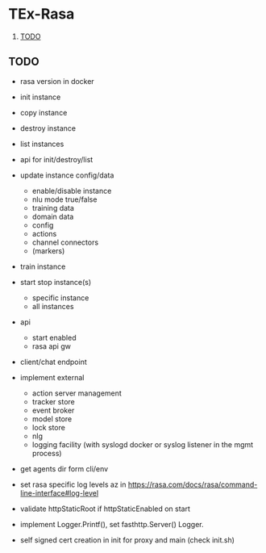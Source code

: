 # TEx-Rasa


1. [TODO](#todo)

## TODO

* rasa version in docker
* init instance
* copy instance
* destroy instance
* list instances
* api for init/destroy/list
* update instance config/data
  * enable/disable instance
  * nlu mode true/false
  * training data
  * domain data
  * config
  * actions
  * channel connectors
  * (markers)
* train instance
* start stop instance(s)
  * specific instance
  * all instances
* api
  * start enabled
  * rasa api gw
* client/chat endpoint
* implement external
  * action server management
  * tracker store
  * event broker
  * model store
  * lock store
  * nlg
  * logging facility (with syslogd docker or syslog listener in the mgmt process)

* get agents dir form cli/env
* set rasa specific log levels az in <https://rasa.com/docs/rasa/command-line-interface#log-level>
* validate httpStaticRoot if httpStaticEnabled on start
* implement Logger.Printf(), set fasthttp.Server() Logger.
* self signed cert creation in init for proxy and main (check init.sh)
